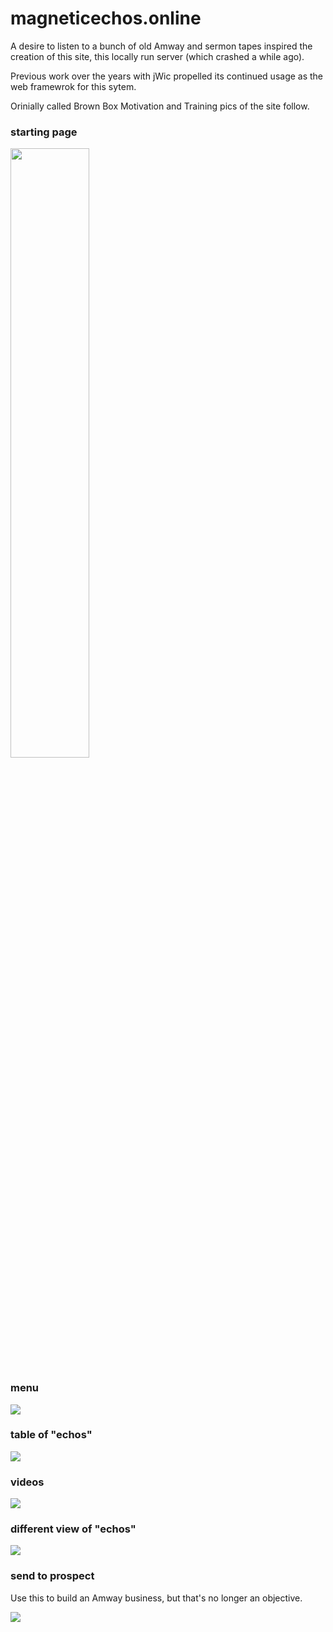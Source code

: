 # magneticechos.online

A desire to listen to a bunch of old Amway and sermon tapes inspired the creation of this site, this locally run server (which crashed a while ago).

Previous work over the years with jWic propelled its continued usage as the web framewrok for this sytem.

Orinially called Brown Box Motivation and Training pics of the site follow.

### starting page

<img src="https://github.com/hank-greene/magneticechos.online/blob/main/00-pics/01-front-page.png?raw=true" width="50%" height="50%"/>

### menu

<img src="https://github.com/hank-greene/magneticechos.online/blob/main/00-pics/02-menu.png?raw=true"/>

### table of "echos"

<img src="https://github.com/hank-greene/magneticechos.online/blob/main/00-pics/03-table.png?raw=true"/>

### videos

<img src="https://github.com/hank-greene/magneticechos.online/blob/main/00-pics/04-videos.png?raw=true"/>

### different view of "echos"

<img src="https://github.com/hank-greene/magneticechos.online/blob/main/00-pics/05-echo-list
.png?raw=true"/>

### send to prospect

Use this to build an Amway business, but that's no longer an objective.

<img src="https://github.com/hank-greene/magneticechos.online/blob/main/00-pics/06-send-to-prospect.png?raw=true"/>





